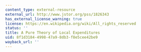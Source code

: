 ```yaml
---
content_type: external-resource
external_url: http://www.jstor.org/pss/1826343
has_external_license_warning: true
license: https://en.wikipedia.org/wiki/All_rights_reserved
status: ''
title: A Pure Theory of Local Expenditures
uid: 8f1d3184-4998-47a9-8db3-f8e5cee42be9
wayback_url: ''
---
```

